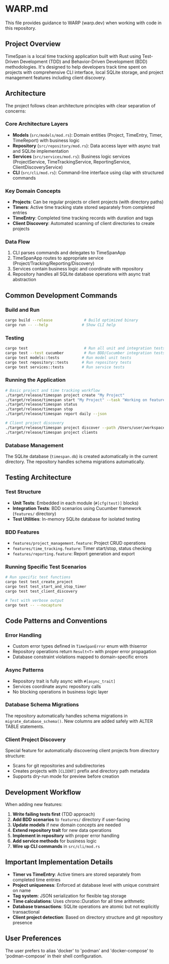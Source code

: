 # WARP.md

This file provides guidance to WARP (warp.dev) when working with code in this repository.

## Project Overview

TimeSpan is a local time tracking application built with Rust using Test-Driven Development (TDD) and Behavior-Driven Development (BDD) methodologies. It's designed to help developers track time spent on projects with comprehensive CLI interface, local SQLite storage, and project management features including client discovery.

## Architecture

The project follows clean architecture principles with clear separation of concerns:

### Core Architecture Layers
- **Models** (`src/models/mod.rs`): Domain entities (Project, TimeEntry, Timer, TimeReport) with business logic
- **Repository** (`src/repository/mod.rs`): Data access layer with async trait and SQLite implementation
- **Services** (`src/services/mod.rs`): Business logic services (ProjectService, TimeTrackingService, ReportingService, ClientDiscoveryService)  
- **CLI** (`src/cli/mod.rs`): Command-line interface using clap with structured commands

### Key Domain Concepts
- **Projects**: Can be regular projects or client projects (with directory paths)
- **Timers**: Active time tracking state stored separately from completed entries
- **TimeEntry**: Completed time tracking records with duration and tags
- **Client Discovery**: Automated scanning of client directories to create projects

### Data Flow
1. CLI parses commands and delegates to TimeSpanApp
2. TimeSpanApp routes to appropriate service (Project/Tracking/Reporting/Discovery)
3. Services contain business logic and coordinate with repository
4. Repository handles all SQLite database operations with async trait abstraction

## Common Development Commands

### Build and Run
```bash
cargo build --release              # Build optimized binary
cargo run -- --help               # Show CLI help
```

### Testing
```bash
cargo test                         # Run all unit and integration tests (32 tests total)
cargo test --test cucumber         # Run BDD/Cucumber integration tests specifically
cargo test models::tests          # Run model unit tests
cargo test repository::tests      # Run repository tests
cargo test services::tests        # Run service tests
```

### Running the Application
```bash
# Basic project and time tracking workflow
./target/release/timespan project create "My Project"
./target/release/timespan start "My Project" --task "Working on feature"
./target/release/timespan status
./target/release/timespan stop
./target/release/timespan report daily --json

# Client project discovery
./target/release/timespan project discover --path /Users/user/workspace/Clients --dry-run
./target/release/timespan project clients
```

### Database Management
The SQLite database (`timespan.db`) is created automatically in the current directory. The repository handles schema migrations automatically.

## Testing Architecture

### Test Structure
- **Unit Tests**: Embedded in each module (`#[cfg(test)]` blocks)
- **Integration Tests**: BDD scenarios using Cucumber framework (`features/` directory)
- **Test Utilities**: In-memory SQLite database for isolated testing

### BDD Features
- `features/project_management.feature`: Project CRUD operations
- `features/time_tracking.feature`: Timer start/stop, status checking
- `features/reporting.feature`: Report generation and export

### Running Specific Test Scenarios
```bash
# Run specific test functions
cargo test test_create_project
cargo test test_start_and_stop_timer
cargo test test_client_discovery

# Test with verbose output
cargo test -- --nocapture
```

## Code Patterns and Conventions

### Error Handling
- Custom error types defined in `TimeSpanError` enum with thiserror
- Repository operations return `Result<T>` with proper error propagation
- Database constraint violations mapped to domain-specific errors

### Async Patterns
- Repository trait is fully async with `#[async_trait]`
- Services coordinate async repository calls
- No blocking operations in business logic layer

### Database Schema Migrations
The repository automatically handles schema migrations in `migrate_database_schema()`. New columns are added safely with ALTER TABLE statements.

### Client Project Discovery
Special feature for automatically discovering client projects from directory structure:
- Scans for git repositories and subdirectories
- Creates projects with `[CLIENT]` prefix and directory path metadata
- Supports dry-run mode for preview before creation

## Development Workflow

When adding new features:

1. **Write failing tests first** (TDD approach)
2. **Add BDD scenarios** to `features/` directory if user-facing
3. **Update models** if new domain concepts are needed
4. **Extend repository trait** for new data operations
5. **Implement in repository** with proper error handling
6. **Add service methods** for business logic
7. **Wire up CLI commands** in `src/cli/mod.rs`

## Important Implementation Details

- **Timer vs TimeEntry**: Active timers are stored separately from completed time entries
- **Project uniqueness**: Enforced at database level with unique constraint on name
- **Tag system**: JSON serialization for flexible tag storage
- **Time calculations**: Uses chrono::Duration for all time arithmetic
- **Database transactions**: SQLite operations are atomic but not explicitly transactional
- **Client project detection**: Based on directory structure and git repository presence

## User Preferences

The user prefers to alias 'docker' to 'podman' and 'docker-compose' to 'podman-compose' in their shell configuration.